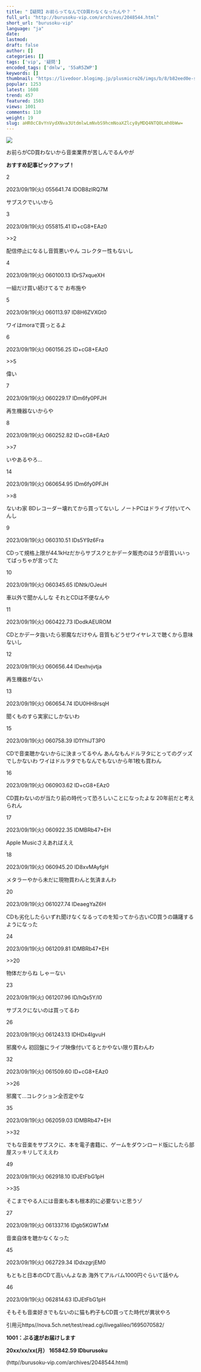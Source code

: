 ```yaml
---
title: "【疑問】お前らってなんでCD買わなくなったんや？ "
full_url: "http://burusoku-vip.com/archives/2048544.html"
short_url: "burusoku-vip"
language: "ja"
date: 
lastmod: 
draft: false
author: []
categories: []
tags: ['vip', '疑問']
encoded_tags: ['dmlw', '55aR5ZWP']
keywords: []
thumbnail: "https://livedoor.blogimg.jp/plusmicro26/imgs/b/8/b82eed0e-s.png"
popular: 1253
latest: 1608
trend: 457
featured: 1503
views: 1001
comments: 110
weight: 19
slug: aHR0cC8vYnVydXNva3UtdmlwLmNvbS9hcmNoaXZlcy8yMDQ4NTQ0Lmh0bWw=
---
```


![](https://livedoor.blogimg.jp/plusmicro26/imgs/b/8/b82eed0e-s.png)

<div><p>お前らがCD買わないから音楽業界が苦しんでるんやが</p><p><b>おすすめ記事ピックアップ！</b></p> <p class='g-ad1'> </p> <p class='g-ad2'> </p> <p></p> <p>2 <p> 2023/09/19(火) 055641.74 IDOB8zIRQ7M</p></p><p> サブスクでいいから </p> <p>3 <p> 2023/09/19(火) 055815.41 ID+cG8+EAz0</p></p><p> <p class='anchor'>>>2</p> 配信停止になるし音質悪いやん コレクター性もないし </p> <p>4 <p> 2023/09/19(火) 060100.13 IDrS7xqueXH</p></p><p> 一組だけ買い続けてるで お布施や </p> <p>5 <p> 2023/09/19(火) 060113.97 ID8H6ZVXGt0</p></p><p> ワイはmoraで買っとるよ </p> <p>6 <p> 2023/09/19(火) 060156.25 ID+cG8+EAz0</p></p><p><p class='anchor'>>>5</p> 偉い</p> <p>7 <p> 2023/09/19(火) 060229.17 IDm6fy0PFJH</p></p><p> 再生機器ないからや </p> <p>8 <p> 2023/09/19(火) 060252.82 ID+cG8+EAz0</p></p><p> <p class='anchor'>>>7</p> いやあるやろ… </p> <p>14 <p> 2023/09/19(火) 060654.95 IDm6fy0PFJH</p></p><p> <p class='anchor'>>>8</p> ないわ家 BDレコーダー壊れてから買ってないし ノートPCはドライブ付いてへんし </p> <p>9 <p> 2023/09/19(火) 060310.51 IDs5Y9z6Fra</p></p><p> CDって規格上限が44.1kHzだからサブスクとかデータ販売のほうが音質いいってばっちゃが言ってた </p> <p>10 <p> 2023/09/19(火) 060345.65 IDNtk/OJeuH</p></p><p> 車以外で聞かんしな それとCDは不便なんや </p> <p>11 <p> 2023/09/19(火) 060422.73 IDodkAEUROM</p></p><p> CDとかデータ抜いたら邪魔なだけやん 音質もどうせワイヤレスで聴くから意味ないし </p> <p>12 <p> 2023/09/19(火) 060656.44 IDexhvjvtja</p></p><p> 再生機器がない </p> <p>13 <p> 2023/09/19(火) 060654.74 IDU0HH8rsqH</p></p><p> 聞くものすら実家にしかないわ </p> <p>15 <p> 2023/09/19(火) 060758.39 ID1YhiJT3P0</p></p><p> CDで音楽聴かないからに決まってるやん あんなもんドルヲタにとってのグッズでしかないわ ワイはドルヲタでもなんでもないから年1枚も買わん </p> <p>16 <p> 2023/09/19(火) 060903.62 ID+cG8+EAz0</p></p><p> CD買わないのが当たり前の時代って恐ろしいことになったよな 20年前だと考えられん </p> <p>17 <p> 2023/09/19(火) 060922.35 IDMBRb47+EH</p></p><p> Apple Musicさえあればええ </p> <p>18 <p> 2023/09/19(火) 060945.20 ID8xvMAyfgH</p></p><p> メタラーやから未だに現物買わんと気済まんわ </p> <p>20 <p> 2023/09/19(火) 061027.74 IDeaegYaZ6H</p></p><p> CDも劣化したらいずれ聞けなくなるってのを知ってから古いCD買うの躊躇するようになった </p> <p>24 <p> 2023/09/19(火) 061209.81 IDMBRb47+EH</p></p><p> <p class='anchor'>>>20</p> 物体だからね しゃーない </p> <p>23 <p> 2023/09/19(火) 061207.96 ID/hQs5Y/l0</p></p><p> サブスクにないのは買ってるわ </p> <p>26 <p> 2023/09/19(火) 061243.13 IDHDx4IgvuH</p></p><p> 邪魔やん 初回盤にライブ映像付いてるとかやない限り買わんわ </p> <p>32 <p> 2023/09/19(火) 061509.60 ID+cG8+EAz0</p></p><p> <p class='anchor'>>>26</p> 邪魔て…コレクション全否定やな </p> <p>35 <p> 2023/09/19(火) 062059.03 IDMBRb47+EH</p></p><p> <p class='anchor'>>>32</p> でもな音楽をサブスクに、本を電子書籍に、ゲームをダウンロード版にしたら部屋スッキリしてええわ </p> <p>49 <p> 2023/09/19(火) 062918.10 IDJEtFbG1pH</p></p><p> <p class='anchor'>>>35</p> そこまでやる人には音楽も本も根本的に必要ないと思うゾ </p> <p>27 <p> 2023/09/19(火) 061337.16 IDgb5KGWTxM</p></p><p> 音楽自体を聴かなくなった </p> <p>45 <p> 2023/09/19(火) 062729.34 IDdxzgrjEM0</p></p><p> もともと日本のCDて高いんよなあ 海外てアルバム1000円ぐらいて話やん </p> <p>46 <p> 2023/09/19(火) 062814.63 IDJEtFbG1pH</p></p><p> そもそも音楽好きでもないのに猫も杓子もCD買ってた時代が異状やろ </p> <p>引用元https//nova.5ch.net/test/read.cgi/livegalileo/1695070582/</p> <p id='csw_block'></p> <p id='divSP1'> </p> <p><b>1001：ぶる速がお届けします <p> 20xx/xx/xx(月） 165842.59 IDburusoku</p></b></p> <p class='g-ad1'> </p> <p class='g-ad2'> </p> <p id='divSP'> </p> </div>

(http//burusoku-vip.com/archives/2048544.html)

